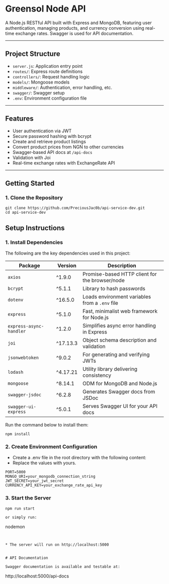 # Greensol Node API

A Node.js RESTful API built with Express and MongoDB, featuring user authentication, managing products, and currency conversion using real-time exchange rates. Swagger is used for API documentation.

---

## Project Structure

- `server.js`: Application entry point
- `routes/`: Express route definitions
- `controllers/`: Request handling logic
- `models/`: Mongoose models
- `middleware/`: Authentication, error handling, etc.
- `swagger/`: Swagger setup
- `.env`: Environment configuration file

---

## Features

- User authentication via JWT
- Secure password hashing with bcrypt
- Create and retrieve product listings
- Convert product prices from NGN to other currencies
- Swagger-based API docs at `/api-docs`
- Validation with Joi
- Real-time exchange rates with ExchangeRate API

---

## Getting Started

### 1. Clone the Repository

```
git clone https://github.com/PreciousJac0b/api-service-dev.git
cd api-service-dev
```

## Setup Instructions

### 1. Install Dependencies

The following are the key dependencies used in this project:

| Package                | Version    | Description                                      |
|------------------------|------------|--------------------------------------------------|
| `axios`                | ^1.9.0     | Promise-based HTTP client for the browser/node  |
| `bcrypt`               | ^5.1.1     | Library to hash passwords                        |
| `dotenv`               | ^16.5.0    | Loads environment variables from a `.env` file   |
| `express`              | ^5.1.0     | Fast, minimalist web framework for Node.js       |
| `express-async-handler`| ^1.2.0     | Simplifies async error handling in Express       |
| `joi`                  | ^17.13.3   | Object schema description and validation         |
| `jsonwebtoken`         | ^9.0.2     | For generating and verifying JWTs                |
| `lodash`               | ^4.17.21   | Utility library delivering consistency            |
| `mongoose`             | ^8.14.1    | ODM for MongoDB and Node.js                      |
| `swagger-jsdoc`        | ^6.2.8     | Generates Swagger docs from JSDoc                |
| `swagger-ui-express`   | ^5.0.1     | Serves Swagger UI for your API docs              |

Run the command below to install them:
```
npm install
```

### 2. Create Environment Configuration

* Create a .env file in the root directory with the following content:
* Replace the values with yours.

```
PORT=5000
MONGO_URI=your_mongodb_connection_string
JWT_SECRET=your_jwt_secret
CURRENCY_API_KEY=your_exchange_rate_api_key
```

### 3. Start the Server

```
npm run start

or simply run:

```
nodemon
```


* The server will run on http://localhost:5000


# API Documentation

Swagger documentation is available and testable at:

```
http://localhost:5000/api-docs
```
